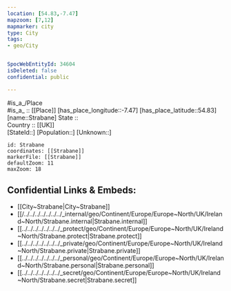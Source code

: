 ```yaml
---
location: [54.83,-7.47] 
mapzoom: [7,12] 
mapmarker: city 
type: City
tags:
- geo/City


SpocWebEntityId: 34604
isDeleted: false
confidential: public

---
```

#is_a_/Place  
#is_a_ :: [[Place]] 
[has_place_longitude::-7.47] 
[has_place_latitude::54.83] 
[name::Strabane] 
State ::  
Country :: [[UK]]  
[StateId::] 
[Population::] 
[Unknown::] 


```leaflet
id: Strabane
coordinates: [[Strabane]] 
markerFile: [[Strabane]] 
defaultZoom: 11 
maxZoom: 18
```


## Confidential Links & Embeds: 
- [[City~Strabane|City~Strabane]]
- [[/../../../../../../../_internal/geo/Continent/Europe/Europe~North/UK/Ireland~North/Strabane.internal|Strabane.internal]] 
- [[../../../../../../../_protect/geo/Continent/Europe/Europe~North/UK/Ireland~North/Strabane.protect|Strabane.protect]] 
- [[../../../../../../../_private/geo/Continent/Europe/Europe~North/UK/Ireland~North/Strabane.private|Strabane.private]] 
- [[../../../../../../../_personal/geo/Continent/Europe/Europe~North/UK/Ireland~North/Strabane.personal|Strabane.personal]] 
- [[../../../../../../../_secret/geo/Continent/Europe/Europe~North/UK/Ireland~North/Strabane.secret|Strabane.secret]] 
